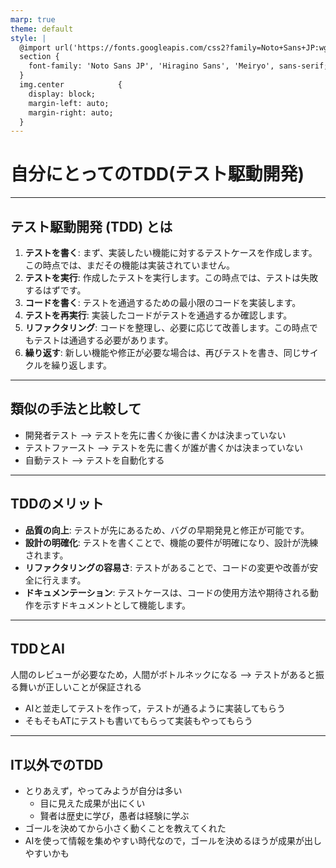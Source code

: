 ```yaml
---
marp: true
theme: default
style: |
  @import url('https://fonts.googleapis.com/css2?family=Noto+Sans+JP:wght@400;700&display=swap');
  section {
    font-family: 'Noto Sans JP', 'Hiragino Sans', 'Meiryo', sans-serif;
  }
  img.center            {
    display: block;
    margin-left: auto;
    margin-right: auto;
  }
---
```


# 自分にとってのTDD(テスト駆動開発)

---

## テスト駆動開発 (TDD) とは

1. **テストを書く**: まず、実装したい機能に対するテストケースを作成します。この時点では、まだその機能は実装されていません。
2. **テストを実行**: 作成したテストを実行します。この時点では、テストは失敗するはずです。
3. **コードを書く**: テストを通過するための最小限のコードを実装します。
4. **テストを再実行**: 実装したコードがテストを通過するか確認します。
5. **リファクタリング**: コードを整理し、必要に応じて改善します。この時点でもテストは通過する必要があります。
6. **繰り返す**: 新しい機能や修正が必要な場合は、再びテストを書き、同じサイクルを繰り返します。

---

## 類似の手法と比較して

- 開発者テスト --> テストを先に書くか後に書くかは決まっていない
- テストファースト --> テストを先に書くが誰が書くかは決まっていない
- 自動テスト --> テストを自動化する

---

## TDDのメリット

- **品質の向上**: テストが先にあるため、バグの早期発見と修正が可能です。
- **設計の明確化**: テストを書くことで、機能の要件が明確になり、設計が洗練されます。
- **リファクタリングの容易さ**: テストがあることで、コードの変更や改善が安全に行えます。
- **ドキュメンテーション**: テストケースは、コードの使用方法や期待される動作を示すドキュメントとして機能します。

---

## TDDとAI

人間のレビューが必要なため，人間がボトルネックになる --> テストがあると振る舞いが正しいことが保証される

- AIと並走してテストを作って，テストが通るように実装してもらう
- そもそもATにテストも書いてもらって実装もやってもらう

---

## IT以外でのTDD

- とりあえず，やってみようが自分は多い
  - 目に見えた成果が出にくい
  - 賢者は歴史に学び，愚者は経験に学ぶ
- ゴールを決めてから小さく動くことを教えてくれた
- AIを使って情報を集めやすい時代なので，ゴールを決めるほうが成果が出しやすいかも
